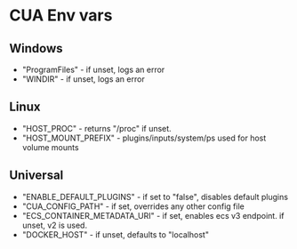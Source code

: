 # CUA Env vars


## Windows

- "ProgramFiles" - if unset, logs an error
- "WINDIR" - if unset, logs an error

## Linux

- "HOST_PROC" - returns "/proc" if unset.
- "HOST_MOUNT_PREFIX" - plugins/inputs/system/ps used for host volume mounts

## Universal

- "ENABLE_DEFAULT_PLUGINS" - if set to "false", disables default plugins
- "CUA_CONFIG_PATH" - if set, overrides any other config file
- "ECS_CONTAINER_METADATA_URI" - if set, enables ecs v3 endpoint. if unset, v2 is used.
- "DOCKER_HOST" - if unset, defaults to "localhost"
